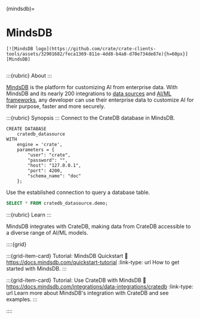 (mindsdb)=
# MindsDB

```{div} .float-right
[![MindsDB logo](https://github.com/crate/crate-clients-tools/assets/32901682/feca1369-811e-4dd8-b4a8-d70e734de87e){h=60px}][MindsDB]
```
```{div} .clearfix
```

:::{rubric} About
:::

[MindsDB] is the platform for customizing AI from enterprise data. With MindsDB
and its nearly 200 integrations to [data sources] and [AI/ML frameworks], 
any developer can use their enterprise data to customize AI for their purpose, 
faster and more securely.

:::{rubric} Synopsis
:::
Connect to the CrateDB database in MindsDB.
```postgresql
CREATE DATABASE
    cratedb_datasource
WITH
    engine = 'crate',
    parameters = {
        "user": "crate",
        "password": "",
        "host": "127.0.0.1",
        "port": 4200,
        "schema_name": "doc"
    };
```
Use the established connection to query a database table.
```sql
SELECT * FROM cratedb_datasource.demo;
```

:::{rubric} Learn
:::

MindsDB integrates with CrateDB, making data from CrateDB accessible to
a diverse range of AI/ML models.

::::{grid}

:::{grid-item-card} Tutorial: MindsDB Quickstart
:link: https://docs.mindsdb.com/quickstart-tutorial
:link-type: url
How to get started with MindsDB.
:::

:::{grid-item-card} Tutorial: Use CrateDB with MindsDB
:link: https://docs.mindsdb.com/integrations/data-integrations/cratedb
:link-type: url
Learn more about MindsDB's integration with CrateDB and see examples.
:::

::::


[AI/ML frameworks]: https://docs.mindsdb.com/integrations/ai-overview 
[data sources]: https://docs.mindsdb.com/integrations/data-overview 
[MindsDB]: https://github.com/mindsdb/mindsdb
